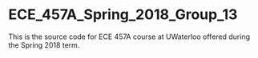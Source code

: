 # ECE_457A_Spring_2018_Group_13
This is the source code for ECE 457A course at UWaterloo offered during the Spring 2018 term. 
